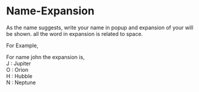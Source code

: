 # Name-Expansion
As the name suggests, write your name in popup and expansion of your will be shown. all the word in expansion is related to space.

For Example,<br>

For name john the expansion is,<br>
J : Jupiter<br>
O : Orion<br>
H : Hubble<br>
N : Neptune<br>
